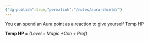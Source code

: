 ```yaml
---
{"dg-publish":true,"permalink":"/rules/aura-shield/"}
---
```


You can spend an Aura point as a reaction to give yourself Temp HP

**Temp HP =** _(Level + Magic +Con + Prof)_